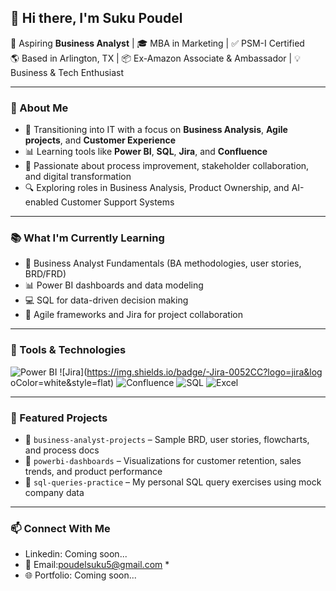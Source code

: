 ## 👋 Hi there, I'm Suku Poudel

🚀 Aspiring **Business Analyst** | 🎓 MBA in Marketing | ✅ PSM-I Certified  
🌎 Based in Arlington, TX | 📦 Ex-Amazon Associate & Ambassador | 💡 Business & Tech Enthusiast

---

### 💼 About Me

- 🎯 Transitioning into IT with a focus on **Business Analysis**, **Agile projects**, and **Customer Experience**
- 📊 Learning tools like **Power BI**, **SQL**, **Jira**, and **Confluence**
- 🤝 Passionate about process improvement, stakeholder collaboration, and digital transformation
- 🔍 Exploring roles in Business Analysis, Product Ownership, and AI-enabled Customer Support Systems

---

### 📚 What I'm Currently Learning

- 📘 Business Analyst Fundamentals (BA methodologies, user stories, BRD/FRD)
- 📊 Power BI dashboards and data modeling
- 💻 SQL for data-driven decision making
- 🧠 Agile frameworks and Jira for project collaboration

---

### 🔧 Tools & Technologies

![Power BI](https://img.shields.io/badge/-PowerBI-F2C811?logo=powerbi&logoColor=black&style=flat)
![Jira](https://img.shields.io/badge/-Jira-0052CC?logo=jira&log
oColor=white&style=flat)
![Confluence](https://img.shields.io/badge/-Confluence-172B4D?logo=confluence&logoColor=white&style=flat)
![SQL](https://img.shields.io/badge/-SQL-4479A1?logo=mysql&logoColor=white&style=flat)
![Excel](https://img.shields.io/badge/-Excel-217346?logo=microsoft-excel&logoColor=white&style=flat)

---

### 📁 Featured Projects

- 📂 `business-analyst-projects` – Sample BRD, user stories, flowcharts, and process docs  
- 📂 `powerbi-dashboards` – Visualizations for customer retention, sales trends, and product performance  
- 📂 `sql-queries-practice` – My personal SQL query exercises using mock company data

---

### 📫 Connect With Me
- Linkedin: Coming soon...
- 📧 Email:poudelsuku5@gmail.com *  
- 🌐 Portfolio: Coming soon...



